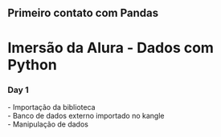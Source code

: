 ## Primeiro contato com Pandas 

<h1>Imersão da Alura - Dados com Python</h1>
<h3>Day 1</h3>
- Importação da biblioteca<br>
- Banco de dados externo importado no kangle<br>
- Manipulação de dados 